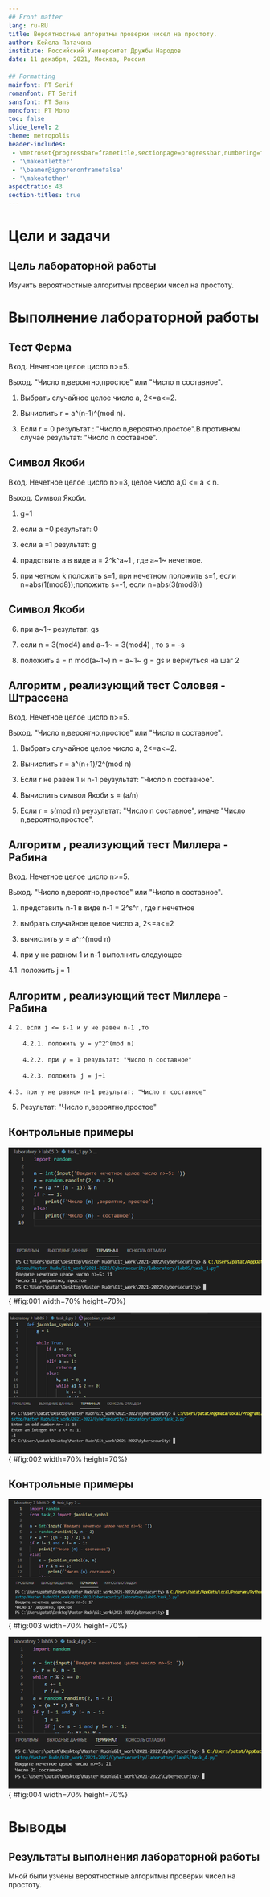 ```yaml
---
## Front matter
lang: ru-RU
title: Вероятностные алгоритмы проверки чисел на простоту.
author: Кейела Патачона
institute: Российский Университет Дружбы Народов
date: 11 декабря, 2021, Москва, Россия

## Formatting
mainfont: PT Serif
romanfont: PT Serif
sansfont: PT Sans
monofont: PT Mono
toc: false
slide_level: 2
theme: metropolis
header-includes: 
 - \metroset{progressbar=frametitle,sectionpage=progressbar,numbering=fraction}
 - '\makeatletter'
 - '\beamer@ignorenonframefalse'
 - '\makeatother'
aspectratio: 43
section-titles: true
---
```


# Цели и задачи

## Цель лабораторной работы

Изучить вероятностные алгоритмы проверки чисел на простоту.

# Выполнение лабораторной работы

## Тест Ферма
 
Вход. Нечетное целое цисло n>=5.

Выход. "Число n,вероятно,простое" или "Число n составное".

1. Выбрать случайное целое число a, 2<=a<=2.

2. Вычислить r = a^(n-1)^(mod n).

3. Если r = 0 результат :  "Число n,вероятно,простое".В противном случае результат: "Число n составное".


## Символ Якоби

Вход. Нечетное целое цисло n>=3, целое число а,0 <= a < n.

Выход. Символ Якоби.

1. g=1

2. если a =0 результат: 0

3. если a =1 результат: g

4. прадствить а в виде a = 2^k^a~1 , где a~1~ нечетное.

5. при четном k положить s=1, при нечетном положить s=1, если n=abs(1(mod8));положить s=-1, если n=abs(3(mod8))

## Символ Якоби

6. при a~1~ результат: gs

7. если n = 3(mod4) and a~1~ = 3(mod4) , то s = -s

8. положить a = n mod(a~1~) n = a~1~ g = gs и вернуться на шаг 2

## Алгоритм , реализующий тест Соловея - Штрассена

Вход. Нечетное целое цисло n>=5.

Выход. "Число n,вероятно,простое" или "Число n составное".

1. Выбрать случайное целое число a, 2<=a<=2.

2. Вычислить r = a^(n+1)/2^(mod n)

3. Если r не равен 1 и n-1 реузультат: "Число n составное".

4. Вычислить символ Якоби s = (a/n)

5. Если r = s(mod n) реузультат: "Число n составное", иначе "Число n,вероятно,простое".

## Алгоритм , реализующий тест Миллера - Рабина

Вход. Нечетное целое цисло n>=5.

Выход. "Число n,вероятно,простое" или "Число n составное".

1. представить n-1 в виде n-1 = 2^s^r , где r нечетное

2. выбрать случайное целое число a, 2<=a<=2

3. вычислить y = a^r^(mod n)

4. при y не равном 1 и n-1 выполнить следующее

4.1. положить j = 1 

## Алгоритм , реализующий тест Миллера - Рабина

	4.2. если j <= s-1 и y не равен n-1 ,то

		4.2.1. положить y = y^2^(mod n)
		
		4.2.2. при y = 1 результат: "Число n составное"
		
		4.2.3. положить j = j+1
		
	4.3. при y не равном n-1 результат: "Число n составное"
	
5. Результат: "Число n,вероятно,простое"

## Контрольные примеры 

![Тест Ферма](image/01.PNG){ #fig:001 width=70% height=70%}

![Символ Якоби](image/02.PNG){ #fig:002 width=70% height=70%}

## Контрольные примеры 

![Алгоритм , реализующий тест Соловея - Штрассена](image/03.PNG){ #fig:003 width=70% height=70%}

![Алгоритм , реализующий тест Миллера - Рабина](image/04.PNG){ #fig:004 width=70% height=70%}



# Выводы

## Результаты выполнения лабораторной работы

Мной были узчены вероятностные алгоритмы  проверки чисел на простоту.